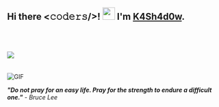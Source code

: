 <p align="center">
    <br>
    <h2>
        Hi there <𝚌𝚘𝚍𝚎𝚛𝚜/>! <img src="https://github.com/TheDudeThatCode/TheDudeThatCode/blob/master/Assets/Hi.gif" width="29px"> I'm <b><a href="https://github.com/K4Sh4d0w">K4Sh4d0w</a></b>.
    </h2>
        <br>
        <br>
        <br>
    <img align="middle" src="https://github-readme-stats.vercel.app/api?username=K4Sh4d0w&show_icons=true&title_color=fff&icon_color=79ff97&text_color=9f9f9f&bg_color=151515" />
        <br>
        <br>
        <br>
    <img align="middle" alt="GIF" src="https://i.pinimg.com/originals/e4/26/70/e426702edf874b181aced1e2fa5c6cde.gif" />

</p>


***"Do not pray for an easy life. Pray for the strength to endure a difficult one."*** - _Bruce Lee_
